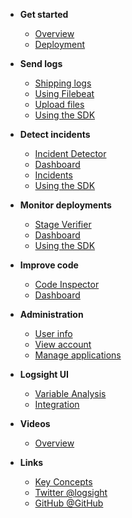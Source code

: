 <!-- docs/_sidebar.md -->

- **Get started**
    - [Overview](/)
    - [Deployment](/get_started/deployment.md)
 
- **Send logs**
    - [Shipping logs](/send_logs/shipping_logs.md)
    - [Using Filebeat](/send_logs/using_filebeats.md)
    - [Upload files](/send_logs/upload_files.md)
    - [Using the SDK](/send_logs/send_logs_using_the_sdk.md)
 
- **Detect incidents**
  - [Incident Detector](/detect_incidents/incident_detector.md) 
  - [Dashboard](/detect_incidents/dashboard.md) 
  - [Incidents](/detect_incidents/incidents.md) 
  - [Using the SDK](/detect_incidents/detect_incidents_using_the_sdk.md)
 
- **Monitor deployments**
  - [Stage Verifier](/monitor_deployments/stage_verifier.md)
  - [Dashboard](/monitor_deployments/dashboard.md)
  - [Using the SDK](/monitor_deployments/using_the_sdk.md)
    
- **Improve code**
    - [Code Inspector](/analyze_code/code_inspector.md)
    - [Dashboard](/analyze_code/dashboard.md) 
  
- **Administration**
    - [User info](/administration/user_info.md)
    - [View account](/administration/view_account.md)
    - [Manage applications](/administration/manage_applications.md)
  
- **Logsight UI**
    - [Variable Analysis](/logsight_ui/variable_analysis.md)
    - [Integration](/logsight_ui/integration.md)
    
- **Videos**
    - [Overview](/videos/overview.md)

- **Links**
    - [Key Concepts](/_glossary?id=incident)
    - [Twitter @logsight](http://twitter.com/logsight)
    - [GitHub @GitHub](https://github.com/aiops)
